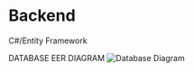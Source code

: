 # Backend
C#/Entity Framework

DATABASE EER DIAGRAM
![Database Diagram](https://github.com/TeamTravellers/Backend/assets/89069514/59ab1811-5cc1-449d-bfab-5693de4e30ed)



